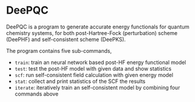 # DeePQC

DeePQC is a program to generate accurate energy functionals for quantum chemistry systems,
for both post-Hartree-Fock (perturbation) scheme (DeePHF) and self-consistent scheme (DeePKS).

The program contains five sub-commands, 
- `train`: train an neural network based post-HF energy functional model
- `test`: test the post-HF model with given data and show statistics
- `scf`: run self-consistent field calculation with given energy model
- `stat`: collect and print statistics of the SCF the results
- `iterate`: iteratively train an self-consistent model by combining four commands above
